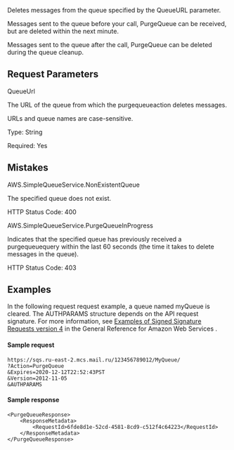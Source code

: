 Deletes messages from the queue specified by the QueueURL parameter.

Messages sent to the queue before your call, PurgeQueue can be received, but are deleted within the next minute.

Messages sent to the queue after the call, PurgeQueue can be deleted during the queue cleanup.

Request Parameters
-----------------

QueueUrl

The URL of the queue from which the purgequeueaction deletes messages.

URLs and queue names are case-sensitive.

Type: String

Required: Yes

Mistakes
------

AWS.SimpleQueueService.NonExistentQueue

The specified queue does not exist.

HTTP Status Code: 400

AWS.SimpleQueueService.PurgeQueueInProgress

Indicates that the specified queue has previously received a purgequeuequery within the last 60 seconds (the time it takes to delete messages in the queue).

HTTP Status Code: 403

Examples
-------

In the following request request example, a queue named myQueue is cleared. The AUTHPARAMS structure depends on the API request signature. For more information, see [Examples of Signed Signature Requests version 4](https://docs.aws.amazon.com/general/latest/gr/sigv4-signed-request-examples.html ) in the General Reference for Amazon Web Services .

#### Sample request

```
https://sqs.ru-east-2.mcs.mail.ru/123456789012/MyQueue/
?Action=PurgeQueue
&Expires=2020-12-12T22:52:43PST
&Version=2012-11-05
&AUTHPARAMS
```

#### Sample response

```
<PurgeQueueResponse>
    <ResponseMetadata>
        <RequestId>6fde8d1e-52cd-4581-8cd9-c512f4c64223</RequestId>
    </ResponseMetadata>
</PurgeQueueResponse>
```
